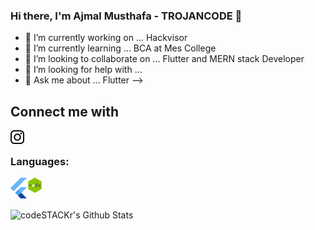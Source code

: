 ### Hi there, I'm Ajmal Musthafa - TROJANCODE 👋
	
- 🔭 I’m currently working on ... Hackvisor
- 🌱 I’m currently learning ... BCA at Mes College 
- 👯 I’m looking to collaborate on ... Flutter and MERN stack Developer
- 🤔 I’m looking for help with ...
- 💬 Ask me about ... Flutter
-->

 ## Connect me with
[<img align="left" alt="https://www.instagram.com/trojancode/" width="22px" src="https://github.com/trojancode/trojancode/blob/master/87390.png" />][website]
<br/>

### Languages:
[<img align="left" alt="Visual Studio Code" width="26px" src="https://github.com/trojancode/trojancode/blob/master/download.png" />][trojancode]
[<img align="left" alt="Visual Studio Code" width="26px" src="https://github.com/trojancode/trojancode/blob/master/hiclipart.com.png" />][trojancode]


<br/>
<br/>
<br/>
<img align="left" alt="codeSTACKr's Github Stats" src="https://github-readme-stats.vercel.app/api?username=trojancode&show_icons=true&hide_border=true&theme=vue" />



[website]: https://www.instagram.com/trojancode/
[trojancode]: https://github.com/trojancode
